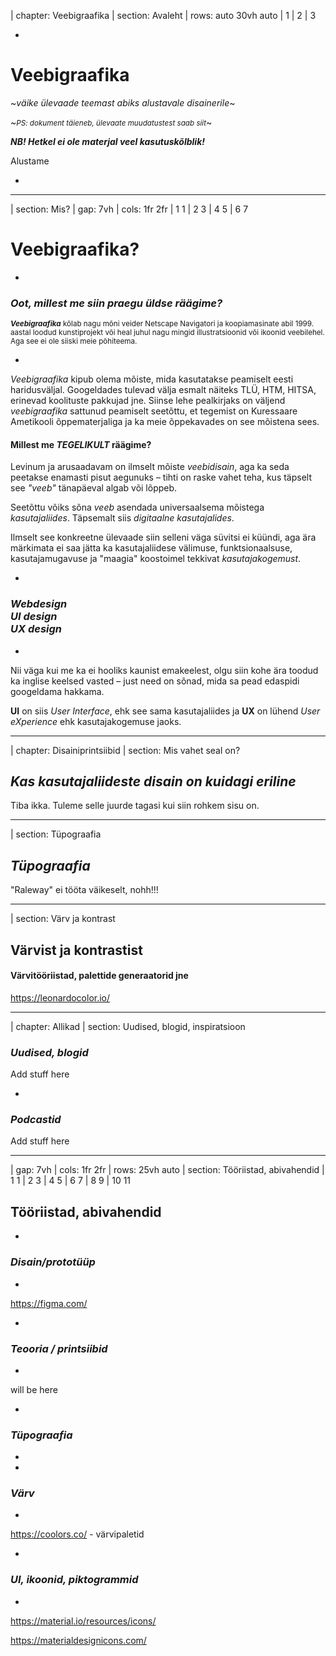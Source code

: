 | chapter: Veebigraafika
| section: Avaleht
| rows: auto 30vh auto
| 1
| 2
| 3

-

<!-- # <big><big><big>Inf◕&shy;graafika</big></big></big> -->

<h1 style="--base:2.1vw;">Veebi&shy;graafika</h1>
    
~*väike ülevaade teemast abiks alustavale disainerile*~

~<small>*PS: dokument täieneb, ülevaate muudatustest saab <f-link to="https://github.com/ooker/fw-kak/commits/master/veebigraafika/veebigraafika.md">siit</f-link>*</small>~

***NB! Hetkel ei ole materjal veel kasutuskõlblik!***


<f-link to="Mis?">Alustame</f-link> <f-arrow-icon />

-

<!-- <f-notes title="Lisa">HEi hei</f-notes> -->

---










| section: Mis?
| gap: 7vh
| cols: 1fr 2fr
| 1 1
| 2 3
| 4 5
| 6 7

# Veebigraafika? 

-

### *Oot, millest me siin praegu üldse räägime?*

<small>***Veebigraafika*** kõlab nagu mõni veider <f-link to="https://en.wikipedia.org/wiki/Netscape_Navigator">Netscape Navigatori</f-link> ja koopiamasinate abil 1999. aastal loodud kunstiprojekt või heal juhul nagu mingid illustratsioonid või ikoonid veebilehel. Aga see ei ole siiski meie põhiteema.</small>

-

<var>Veebigraafika</var> kipub olema mõiste, mida kasutatakse peamiselt eesti haridusväljal. <f-link to="https://www.google.com/search?q=veebigraafika&oq=veebigraafika">Googeldades</f-link> tulevad välja esmalt näiteks TLÜ, HTM, HITSA, erinevad koolituste pakkujad jne. 
Siinse lehe pealkirjaks on väljend *veebigraafika* sattunud peamiselt seetõttu, et tegemist on Kuressaare Ametikooli õppematerjaliga ja ka meie õppekavades on see mõistena sees.

#### Millest me *TEGELIKULT* räägime?

Levinum ja arusaadavam on ilmselt mõiste <var>veebidisain</var>, aga ka seda peetakse enamasti pisut aegunuks &ndash; tihti on raske vahet teha, kus täpselt see *&quot;veeb&quot;* tänapäeval algab või lõppeb.

Seetõttu võiks sõna *veeb* asendada universaalsema mõistega <var>kasutajaliides</var>. Täpsemalt siis <var>digitaalne kasutajalides</var>.

Ilmselt see konkreetne ülevaade siin selleni väga süvitsi ei küündi, aga ära märkimata ei saa jätta ka kasutajaliidese välimuse, funktsionaalsuse, kasutajamugavuse ja "maagia" koostoimel tekkivat <var>kasutajakogemust</var>.

-

### *Webdesign<br>UI design<br>UX design*

-

Nii väga kui me ka ei hooliks kaunist emakeelest, olgu siin kohe ära toodud ka inglise keelsed vasted &ndash; just need on sõnad, mida sa pead edaspidi googeldama hakkama.

**UI** on siis *User Interface*, ehk see sama kasutajaliides ja **UX** on lühend *User eXperience* ehk kasutajakogemuse jaoks. 

---









| chapter: Disainiprintsiibid
| section: Mis vahet seal on?

## *Kas kasutajaliideste disain on kuidagi eriline*

Tiba ikka. Tuleme selle juurde tagasi kui siin rohkem sisu on.

---




| section: Tüpograafia

## *Tüpograafia*

"Raleway" ei tööta väikeselt, nohh!!!

---




| section: Värv ja kontrast

## Värvist ja kontrastist

#### Värvitööriistad, palettide generaatorid jne

https://leonardocolor.io/

---








| chapter: Allikad
| section: Uudised, blogid, inspiratsioon

### *Uudised, blogid*

Add stuff here

-

### *Podcastid*

Add stuff here

---






| gap: 7vh
| cols: 1fr 2fr
| rows: 25vh auto
| section: Tööriistad, abivahendid
| 1 1
| 2 3
| 4 5
| 6 7
| 8 9
| 10 11

## Tööriistad, abivahendid

-

### *Disain/prototüüp*

-

https://figma.com/

-

### *Teooria / printsiibid*

-

will be here

-

### *Tüpograafia*

-



-

### *Värv*

-

https://coolors.co/ - värvipaletid

-

### *UI, ikoonid, piktogrammid*

-

https://material.io/resources/icons/

https://materialdesignicons.com/
